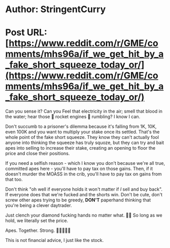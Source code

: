 # Author: StringentCurry
# Post URL: [https://www.reddit.com/r/GME/comments/mhs96a/if_we_get_hit_by_a_fake_short_squeeze_today_or/](https://www.reddit.com/r/GME/comments/mhs96a/if_we_get_hit_by_a_fake_short_squeeze_today_or/)


Can you sense it? Can you Feel that electricity in the air; smell that blood in the water; hear those 🚀 rocket engines 🚀 rumbling? I know I can.

Don't succumb to a prisoner's dilemma because it's falling from 1K, 10K, even 100K and you want to multiply your stake once its settled. That's the whole point of the fake short squeeze. They know they can't actually fool anyone into thinking the squeeze has truly squoze, but they can try and bait apes into selling to increase their stake, creating an opening to floor the price and close their positions.

If you need a selfish reason - which I know you don't because we're all true, committed apes here - you'll have to pay tax on those gains. Then, if it doesn't murder the MOASS in the crib, you'll have to pay tax on gains from that too.

Don't think "oh well if everyone holds it won't matter if *I* sell and buy back". If everyone does that we're fucked and the shorts win. Don't be cute, don't screw other apes trying to be greedy, **DON'T** paperhand thinking that you're being a clever daytrader.

Just clench your diamond fucking hands no matter what. 💎🙌 So long as we hold, we literally set the price.

Apes. Together. Strong. 🦍🦍🦍🦍🦍

This is not financial advice, I just like the stock.